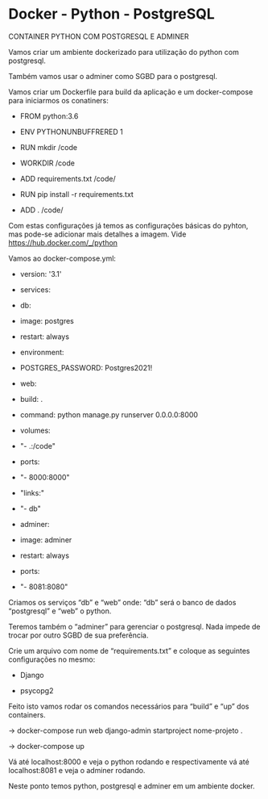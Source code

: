 # Docker - Python - PostgreSQL
CONTAINER PYTHON COM POSTGRESQL E ADMINER



Vamos criar um ambiente dockerizado para utilização do python com postgresql.

Também vamos usar o adminer como SGBD para o postgresql.



Vamos criar um Dockerfile para build da aplicação e um docker-compose para iniciarmos os conatiners:



- FROM python:3.6

- ENV PYTHONUNBUFFRERED 1

- RUN mkdir /code

- WORKDIR /code

- ADD requirements.txt /code/

- RUN pip install -r requirements.txt

- ADD . /code/



Com estas configurações já temos as configurações básicas do pyhton, mas pode-se adicionar mais detalhes a imagem. Vide https://hub.docker.com/_/python

Vamos ao docker-compose.yml:



- version: '3.1'

- services:

- db:

- image: postgres

- restart: always

- environment:

- POSTGRES_PASSWORD: Postgres2021!

- web:

- build: .

- command: python manage.py runserver 0.0.0.0:8000

- volumes:

- "- .:/code"

- ports:

- "- 8000:8000"

- "links:"

- "- db"

- adminer:

- image: adminer

- restart: always

- ports:

- "- 8081:8080"



Criamos os serviços “db” e “web” onde: “db” será o banco de dados “postgresql” e “web” o python.

Teremos também o “adminer” para gerenciar o postgresql. Nada impede de trocar por outro SGBD de sua preferência.



Crie um arquivo com nome de “requirements.txt” e coloque as seguintes configurações no mesmo:

- Django

- psycopg2



Feito isto vamos rodar os comandos necessários para “build” e “up” dos containers.

→ docker-compose run web django-admin startproject nome-projeto .

→ docker-compose up



Vá até localhost:8000 e veja o python rodando e respectivamente vá até localhost:8081 e veja o adminer rodando.



Neste ponto temos python, postgresql e adminer em um ambiente docker.

